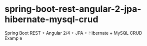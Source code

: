 # spring-boot-rest-angular-2-jpa-hibernate-mysql-crud
 Spring Boot REST + Angular 2/4 + JPA + Hibernate + MySQL CRUD Example
